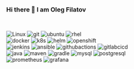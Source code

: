 ### Hi there 👋 I am Oleg Filatov
<br/>

![Linux](https://img.shields.io/badge/Linux-black?style=for-the-badge&logo=Linux&logoColor=white)
![git](https://img.shields.io/badge/Git-black?style=for-the-badge&logo=git&logoColor=white)
![ubuntu](https://img.shields.io/badge/Ubuntu-black?style=for-the-badge&logo=Ubuntu&logoColor=white)
![rhel](https://img.shields.io/badge/RHEL-black?style=for-the-badge&logo=redhat&logoColor=white)
<br/>
![docker](https://img.shields.io/badge/docker-black?style=for-the-badge&logo=docker&logoColor=white)
![k8s](https://img.shields.io/badge/kubernetes-black?style=for-the-badge&logo=kubernetes&logoColor=white)
![helm](https://img.shields.io/badge/helm-black?style=for-the-badge&logo=helm&logoColor=white)
![openshift](https://img.shields.io/badge/openshift-black?style=for-the-badge&logo=redhatopenshift&logoColor=white)
<br/>
![jenkins](https://img.shields.io/badge/jenkins-black?style=for-the-badge&logo=jenkins&logoColor=white)
![ansible](https://img.shields.io/badge/ansible-black?style=for-the-badge&logo=ansible&logoColor=white)
![githubactions](https://img.shields.io/badge/githubactions-black?style=for-the-badge&logo=githubactions&logoColor=white)
![gitlabcicd](https://img.shields.io/badge/gitlab_ci/cd-black?style=for-the-badge&logo=gitlab&logoColor=white)
<br/>
![java](https://img.shields.io/badge/java-black?style=for-the-badge&logo=java&logoColor=white)
![maven](https://img.shields.io/badge/maven-black?style=for-the-badge&logo=apachemaven&logoColor=white)
![gradle](https://img.shields.io/badge/gradle-black?style=for-the-badge&logo=gradle&logoColor=white)
![mysql](https://img.shields.io/badge/mysql-black?style=for-the-badge&logo=mysql&logoColor=white)
![postgresql](https://img.shields.io/badge/postgresql-black?style=for-the-badge&logo=postgresql&logoColor=white)
<br/>
![prometheus](https://img.shields.io/badge/prometheus-black?style=for-the-badge&logo=prometheus&logoColor=white)
![grafana](https://img.shields.io/badge/grafana-black?style=for-the-badge&logo=grafana&logoColor=white)


